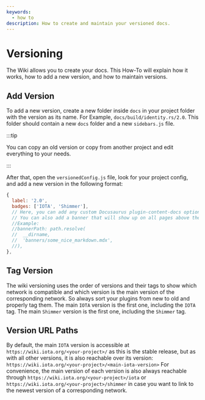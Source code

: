 ```yaml
---
keywords:
  - how to
description: How to create and maintain your versioned docs.
---
```


# Versioning

The Wiki allows you to create your docs. This How-To will explain how it works, how to add a new version, and how to maintain versions.

## Add Version

To add a new version, create a new folder inside `docs` in your project folder with the version as its name. For Example, `docs/build/identity.rs/2.0`. This folder should contain a new `docs` folder and a new `sidebars.js` file. 

:::tip

You can copy an old version or copy from another project and edit everything to your needs.

:::

After that, open the `versionedConfig.js` file, look for your project config, and add a new version in the following format:
```js
{
  label: '2.0',
  badges: ['IOTA', 'Shimmer'],
  // Here, you can add any custom Docusaurus plugin-content-docs option like excludes, includes, etc. For a full list of options, visit: https://docusaurus.io/docs/api/plugins/@docusaurus/plugin-content-docs
  // You can also add a banner that will show up on all pages above the title.
  //Example:
  //bannerPath: path.resolve(
  //  __dirname,
  //  'banners/some_nice_markdown.mdx',
  //),
},
```

## Tag Version

The wiki versioning uses the order of versions and their tags to show which network is compatible and which version is the main version of the corresponding network. So always sort your plugins from new to old and properly tag them.
The main `IOTA` version is the first one, including the `IOTA` tag.
The main `Shimmer` version is the first one, including the `Shimmer` tag.

## Version URL Paths

By default, the main `IOTA` version is accessible at `https://wiki.iota.org/<your-project>/` as this is the stable release, but as with all other versions, it is also reachable over its version: `https://wiki.iota.org/<your-project>/<main-iota-version>`
For convenience, the main version of each version is also always reachable through `https://wiki.iota.org/<your-project>/iota` or `https://wiki.iota.org/<your-project>/shimmer` in case you want to link to the newest version of a corresponding network.

